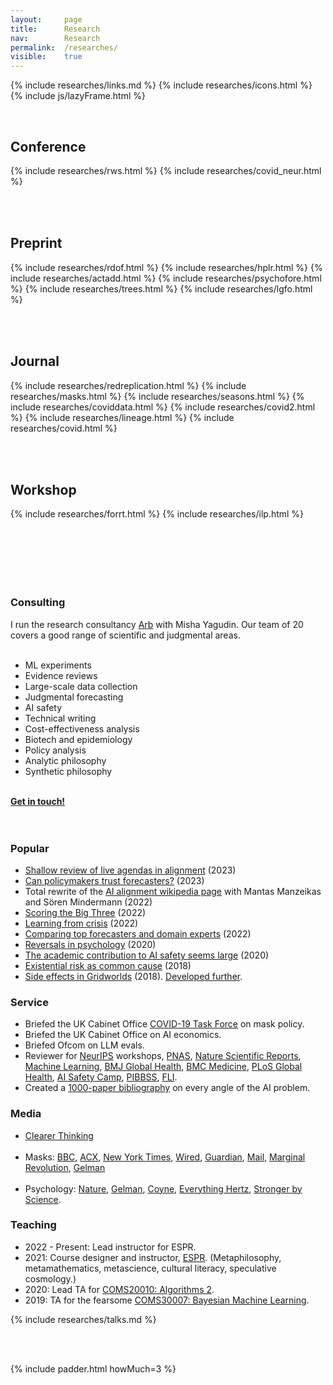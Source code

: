 ```yaml
---
layout: 	page
title: 		Research
nav: 		Research
permalink:	/researches/
visible:	true
---
```


{%	include researches/links.md	%}
{%	include researches/icons.html	%}
{%  include js/lazyFrame.html  %}


<style>
	{% include researches/papers.css %}

	tr {
    	border-bottom: 22px solid transparent;
	}

</style>    

<br>

<!-- ## Books

<table>
	%	include researches/dp.html	%}
</table>
 -->

## Conference


<table>
	{%	include researches/rws.html	%}
	{%	include researches/covid_neur.html	%}
</table>

<br>


## Preprint

<table>
	{%  include researches/rdof.html	%}
	{%  include researches/hplr.html	%}
	{%  include researches/actadd.html	%}
	{%  include researches/psychofore.html	%}
	{%  include researches/trees.html	%}
	{%	include researches/lgfo.html	%}
</table>

<br>

## Journal

<table>
	{%  include researches/redreplication.html	%}
	{%	include researches/masks.html	%}
	{%	include researches/seasons.html	%}
	{%	include researches/coviddata.html	%}
	{%	include researches/covid2.html	%}
	{%	include researches/lineage.html	%}
	{%	include researches/covid.html	%}
</table>


<br>

## Workshop

<table>
	{%	include researches/forrt.html	%}
	{%	include researches/ilp.html	%}
</table>



<br><br><br><br>


<div class="accordion">
	<h3>Consulting</h3>
	<div>
		I run the research consultancy <a href="{{arb}}">Arb</a> with Misha Yagudin. Our team of 20 covers a good range of scientific and judgmental areas.<br><br>
		<ul>
			<li>ML experiments</li>
			<li>Evidence reviews</li>
			<li>Large-scale data collection</li>
			<li>Judgmental forecasting</li>
			<li>AI safety</li>
			<li>Technical writing</li>
			<!-- <li>Software engineering</li> -->
			<li>Cost-effectiveness analysis</li>
			<li>Biotech and epidemiology</li>
			<li>Policy analysis</li>
			<!-- <li>Hardware</li> -->
			<li>Analytic philosophy</li>
			<li>Synthetic philosophy</li>
			<!-- <li>Philanthropy</li> -->
		</ul>
		<br>
		<b><a href="mailto:hi@arbresearch.com">Get in touch!</a></b>
		<br><br><br>
	</div>
	<h3>Popular</h3>
	<div>
		<ul>
		<!--  -->
		<li><a class="noline" href="{{shallow}}">Shallow review of live agendas in alignment</a> (2023)</li>
		<li> <a class="noline" href="{{ifp}}">Can policymakers trust forecasters?</a> (2023)</li>
		<li> Total rewrite of the <a class="noline" href="{{wiki}}">AI alignment wikipedia page</a> with Mantas Manzeikas and Sören Mindermann (2022)</li>
		<li> <a class="noline" href="{{big3}}">Scoring the Big Three</a> (2022)</li>
		<li> <a class="noline" href="{{kulveit}}">Learning from crisis</a> (2022)</li>
		<li> <a class="noline" href="{{supers}}">Comparing top forecasters and domain experts</a> (2022)</li>
		<li> <a  class="noline" href="{{nat}}">Reversals in psychology</a> (2020)</li>
		<li> <a  class="noline" href="{{academic_safety}}" target="_blank">The academic contribution to AI safety seems large</a> (2020)</li>
		<li> <a  class="noline" href="{{xrisk}}" target="_blank">Existential risk as common cause</a> (2018)</li>
		<li> <a  class="noline" href="/grids" target="_blank">Side effects in Gridworlds</a> (2018). <a href="{{gridcite}}">Developed further</a>.</li>
		</ul>
	</div>
<!--  -->
	<h3>Service</h3>
	<div>
		<ul>
			<li> Briefed the UK Cabinet Office <a href="{{ctf}}">COVID-19 Task Force</a> on mask policy.</li>
			<li> Briefed the UK Cabinet Office on AI economics.</li>
			<li> Briefed Ofcom on LLM evals.</li>
			<li> Reviewer for <a href="{{neuripsite}}">NeurIPS</a> workshops, <a href="{{pnas}}">PNAS</a>, <a href="{{natty}}">Nature Scientific Reports</a>, <a href="{{ml}}">Machine Learning</a>, <a href="{{bmj}}">BMJ Global Health</a>, <a href="{{bmc}}">BMC Medicine</a>, <a href="{{plosg}}">PLoS Global Health</a>, <a href="{{aisc}}">AI Safety Camp</a>, <a href="{{pib}}">PIBBSS</a>, <a href="{{fli}}">FLI</a>.</li>
			<li> Created a <a href="{{zotero}}">1000-paper bibliography</a> on every angle of the AI problem.</li>
		</ul>
	</div>
<!--  -->
	<h3>Media</h3>
	<div>
		<ul>
			<li><a href="{{ct}}">Clearer Thinking</a><br><br>			</li>
			<li>Masks: <a href="{{bbc}}">BBC</a>, <a href="{{acxmandate}}">ACX</a>, <a href="{{nyt}}">New York Times</a>, <a href="{{wired}}">Wired</a>, <a href="{{guardian}}">Guardian</a>, <a href="{{mails}}">Mail</a>, <a href="{{mr}}">Marginal Revolution</a>, <a href="{{ag}}">Gelman</a><br><br></li>
			<li>Psychology: <a href="{{nat}}">Nature</a>, <a href="{{ag}}">Gelman</a>, <a href="{{jc}}">Coyne</a>, <a href="{{hertz}}">Everything Hertz</a>, <a href="{{sbs}}">Stronger by Science</a>.		</li>
			<!-- *Gelman  -->
		</ul>
	</div>
<!--  -->
	<h3>Teaching</h3>
	<div>
		<ul>
			<li>2022 - Present: Lead instructor for ESPR. </li>
			<li>2021: Course designer and instructor, <a href="{{espr}}">ESPR</a>. (Metaphilosophy, metamathematics, metascience, cultural literacy, speculative cosmology.)</li>
			<li>2020: Lead TA for <a href="{{algo}}">COMS20010: Algorithms 2</a>.</li>
			<li>2019: TA for the fearsome <a href="{{coms}}">COMS30007: Bayesian Machine Learning</a>.</li>
		</ul>
	</div>
	<!--  -->
	{%	include researches/talks.md 	%}	
	<!--  -->
</div>




<br><br>



{%	include padder.html 	howMuch=3 	%}



<!-- THE POINT DROPDOWN -->
<script>
  	function drop(id) {
    	document.getElementById(id).classList.toggle("show");
  	}
	// // Close the dropdown menu if the user clicks outside of it
  	window.onclick = function(event) {
	    if (!event.target.matches('.dropped')) {
	      var dropdowns = document.getElementsByClassName("dropdown-content");
	      var i;
	      for (i = 0; i < dropdowns.length; i++) {
	        var openDropdown = dropdowns[i];
	        if (openDropdown.classList.contains('show')) {
	          openDropdown.classList.remove('show');
	        }
	      }
	    }
	}
</script>


